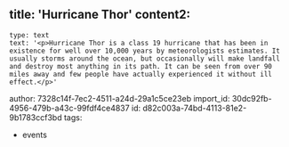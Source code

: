 title: 'Hurricane Thor'
content2:
  -
    type: text
    text: '<p>Hurricane Thor is a class 19 hurricane that has been in existence for well over 10,000 years by meteorologists estimates. It usually storms around the ocean, but occasionally will make landfall and destroy most anything in its path. It can be seen from over 90 miles away and few people have actually experienced it without ill effect.</p>'
author: 7328c14f-7ec2-4511-a24d-29a1c5ce23eb
import_id: 30dc92fb-4956-479b-a43c-99fdf4ce4837
id: d82c003a-74bd-4113-81e2-9b1783ccf3bd
tags:
  - events
